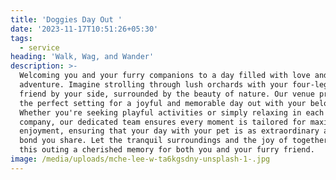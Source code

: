 ```yaml
---
title: 'Doggies Day Out '
date: '2023-11-17T10:51:26+05:30'
tags:
  - service
heading: 'Walk, Wag, and Wander'
description: >-
  Welcoming you and your furry companions to a day filled with love and
  adventure. Imagine strolling through lush orchards with your four-legged
  friend by your side, surrounded by the beauty of nature. Our venue provides
  the perfect setting for a joyful and memorable day out with your beloved pets.
  Whether you're seeking playful activities or simply relaxing in each other's
  company, our dedicated team ensures every moment is tailored for maximum
  enjoyment, ensuring that your day with your pet is as extraordinary as the
  bond you share. Let the tranquil surroundings and the joy of togetherness make
  this outing a cherished memory for both you and your furry friend.
image: /media/uploads/mche-lee-w-ta6kgsdny-unsplash-1-.jpg
---
```


